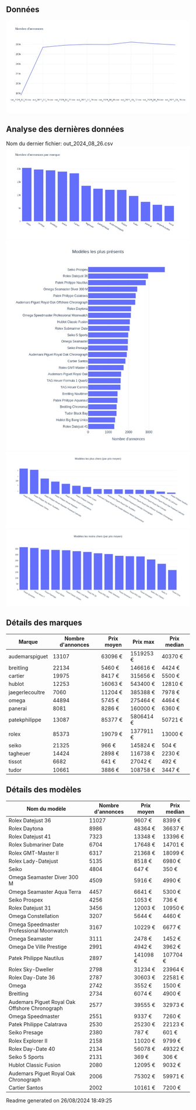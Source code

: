 
## Données
![image](./out/count_per_day.jpeg)

## Analyse des dernières données
Nom du dernier fichier: out_2024_08_26.csv
![image](./out/count_per_brand.jpeg)
![image](./out/count_per_name.jpeg)
![image](./out/avg_price_per_name_desc.jpeg)
![image](./out/avg_price_per_name_asc.jpeg)

## Détails des marques
|Marque|Nombre d'annonces|Prix moyen|Prix max|Prix median|
|------|-----------------|----------|--------|-----------|
|audemarspiguet|13107|63096 €|1519253 €|40370 €| 
|breitling|22134|5460 €|146616 €|4424 €| 
|cartier|19975|8417 €|315656 €|5500 €| 
|hublot|12253|16063 €|543400 €|12810 €| 
|jaegerlecoultre|7060|11204 €|385388 €|7978 €| 
|omega|44894|5745 €|275464 €|4464 €| 
|panerai|8081|8286 €|160000 €|6360 €| 
|patekphilippe|13087|85377 €|5806414 €|50721 €| 
|rolex|85373|19079 €|1377911 €|13000 €| 
|seiko|21325|966 €|145824 €|504 €| 
|tagheuer|14424|2898 €|116738 €|2230 €| 
|tissot|6682|641 €|27042 €|492 €| 
|tudor|10661|3886 €|108758 €|3447 €| 

## Détails des modèles
Nom du modèle|Nombre d'annonces|Prix moyen|Prix median|
|-------------|-----------------|----------|-----------|
|               Rolex Datejust 36|11027|9607 €|8399 €| 
|               Rolex Daytona|8986|48364 €|36637 €| 
|               Rolex Datejust 41|7323|13348 €|13396 €| 
|               Rolex Submariner Date|6704|17648 €|14701 €| 
|               Rolex GMT-Master II|6317|21368 €|18099 €| 
|               Rolex Lady-Datejust|5135|8518 €|6980 €| 
|               Seiko|4804|647 €|350 €| 
|               Omega Seamaster Diver 300 M|4509|5916 €|4990 €| 
|               Omega Seamaster Aqua Terra|4457|6641 €|5300 €| 
|               Seiko Prospex|4256|1053 €|736 €| 
|               Rolex Datejust 31|3456|12003 €|10950 €| 
|               Omega Constellation|3207|5644 €|4460 €| 
|               Omega Speedmaster Professional Moonwatch|3167|10229 €|6677 €| 
|               Omega Seamaster|3111|2478 €|1452 €| 
|               Omega De Ville Prestige|2991|4942 €|3962 €| 
|               Patek Philippe Nautilus|2897|141098 €|107704 €| 
|               Rolex Sky-Dweller|2798|31234 €|23964 €| 
|               Rolex Day-Date 36|2787|30603 €|22581 €| 
|               Omega|2742|3552 €|1500 €| 
|               Breitling|2734|6074 €|4900 €| 
|               Audemars Piguet Royal Oak Offshore Chronograph|2577|39555 €|32973 €| 
|               Omega Speedmaster|2551|9337 €|7260 €| 
|               Patek Philippe Calatrava|2530|25230 €|22123 €| 
|               Seiko Presage|2380|787 €|601 €| 
|               Rolex Explorer II|2158|11020 €|9799 €| 
|               Rolex Day-Date 40|2134|56078 €|49322 €| 
|               Seiko 5 Sports|2131|369 €|306 €| 
|               Hublot Classic Fusion|2080|12095 €|9032 €| 
|               Audemars Piguet Royal Oak Chronograph|2006|75302 €|59971 €| 
|               Cartier Santos|2002|10161 €|7200 €| 


 Readme generated on 26/08/2024 18:49:25